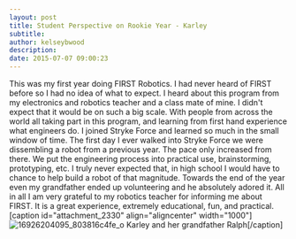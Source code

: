 ```yaml
---
layout: post
title: Student Perspective on Rookie Year - Karley
subtitle:
author: kelseybwood
description:
date: 2015-07-07 09:00:23
---
```


This was my first year doing FIRST Robotics. I had never heard of FIRST before so I had no idea of what to expect. I heard about this program from my electronics and robotics teacher and a class mate of mine. I didn't expect that it would be on such a big scale. With people from across the world all taking part in this program, and learning from first hand experience what engineers do. I joined Stryke Force and learned so much in the small window of time. The first day I ever walked into Stryke Force we were dissembling a robot from a previous year. The pace only increased from there. We put the engineering process into practical use, brainstorming, prototyping, etc. I truly never expected that, in high school I would have to chance to help build a robot of that magnitude. Towards the end of the year even my grandfather ended up volunteering and he absolutely adored it. All in all I am very grateful to my robotics teacher for informing me about FIRST. It is a great experience, extremely educational, fun, and practical. [caption id="attachment_2330" align="aligncenter" width="1000"]![16926204095_803816c4fe_o](/wp-content/uploads/2015/07/16926204095_803816c4fe_o-1024x575.jpg) Karley and her grandfather Ralph[/caption]
